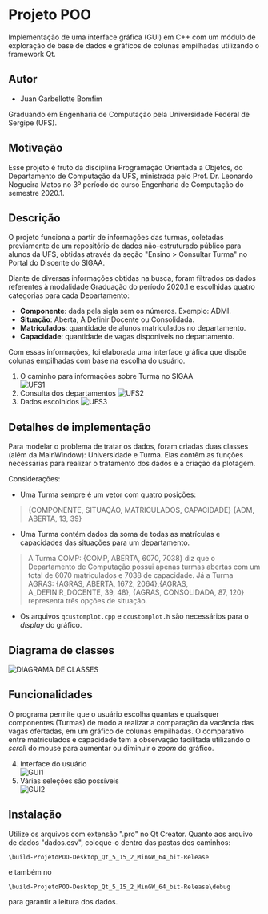 Projeto POO
====

Implementação de uma interface gráfica (GUI) em C++ com um módulo de exploração de base de dados e gráficos de colunas empilhadas utilizando o framework Qt.


Autor 
----

- Juan Garbellotte Bomfim

Graduando em Engenharia de Computação pela Universidade Federal de Sergipe (UFS).

Motivação
---------
Esse projeto é fruto da disciplina Programação Orientada a Objetos, do Departamento de Computação da UFS, ministrada pelo Prof. Dr. Leonardo Nogueira Matos no 3º período do curso Engenharia de Computação do semestre 2020.1.

Descrição
---

O projeto funciona a partir de informações das turmas, coletadas previamente de um repositório de dados não-estruturado público para alunos da UFS, obtidas através da seção "Ensino > Consultar Turma" no Portal do Discente do SIGAA. 

Diante de diversas informações obtidas na busca, foram filtrados os dados referentes à modalidade Graduação do período 2020.1 e escolhidas quatro categorias para cada Departamento:

* **Componente**: dada pela sigla sem os números. Exemplo: ADMI.
* **Situação**: Aberta, A Definir Docente ou Consolidada.
* **Matriculados**: quantidade de alunos matriculados no departamento.
* **Capacidade**: quantidade de vagas disponiveis no departamento.

Com essas informações, foi elaborada uma interface gráfica que dispõe colunas empilhadas com base na escolha do usuário. 

1. O caminho para informações sobre Turma no SIGAA  
![UFS1](https://imgur.com/tqGvXZb.png)
2. Consulta dos departamentos
![UFS2](https://imgur.com/ntdY1fr.png)
3. Dados escolhidos
![UFS3](https://imgur.com/BJT4l8H.png)

Detalhes de implementação
---

Para modelar o problema de tratar os dados, foram criadas duas classes (além da MainWindow): Universidade e Turma. Elas contêm as funções necessárias para realizar o tratamento dos dados e a criação da plotagem.

Considerações:

* Uma Turma sempre é um vetor com quatro posições:
> {COMPONENTE, SITUAÇÃO, MATRICULADOS, CAPACIDADE}
>{ADM, ABERTA, 13, 39}

* Uma Turma contém dados da soma de todas as matrículas e capacidades das situações para um departamento. 
> A Turma COMP: {COMP, ABERTA, 6070, 7038} diz que o Departamento de Computação possui apenas turmas abertas com um total de 6070 matriculados e 7038 de capacidade. 
Já a Turma AGRAS: {AGRAS, ABERTA, 1672, 2064},{AGRAS, A_DEFINIR_DOCENTE, 39, 48}, {AGRAS, CONSOLIDADA, 87, 120} representa três opções de situação.
* Os arquivos `qcustomplot.cpp` e `qcustomplot.h` são necessários para o _display_ do gráfico.


Diagrama de classes
---
![DIAGRAMA DE CLASSES](https://imgur.com/KBPndAi.png)

Funcionalidades
--------

O programa permite que o usuário escolha quantas e quaisquer componentes (Turmas) de modo a realizar a comparação da vacância das vagas ofertadas, em um gráfico de colunas empilhadas. O comparativo entre matriculados e capacidade tem a observação facilitada utilizando o _scroll_ do mouse para aumentar ou diminuir o _zoom_ do gráfico.


4. Interface do usuário  
![GUI1](https://i.imgur.com/qZoZVaM.png)
5. Várias seleções são possíveis  
![GUI2](https://imgur.com/I1QyZ22.png)


Instalação
------------

Utilize os arquivos com extensão ".pro" no Qt Creator. Quanto aos arquivo de dados "dados.csv", coloque-o dentro das pastas dos caminhos: 
```
\build-ProjetoPOO-Desktop_Qt_5_15_2_MinGW_64_bit-Release
```
e também no 
```
\build-ProjetoPOO-Desktop_Qt_5_15_2_MinGW_64_bit-Release\debug
```
para garantir a leitura dos dados.


